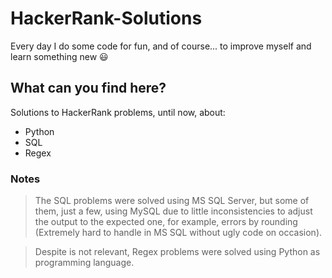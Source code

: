 # HackerRank-Solutions

Every day I do some code for fun, and of course... to improve myself and learn something new :smiley:

## What can you find here?

Solutions to HackerRank problems, until now, about:

+ Python
+ SQL
+ Regex

### Notes

> The SQL problems were solved using MS SQL Server, but some of them, just a few, using MySQL due to little inconsistencies to adjust the output to the expected one, for example, errors by rounding (Extremely hard to handle in MS SQL without ugly code on occasion).

> Despite is not relevant, Regex problems were solved using Python as programming language.

